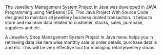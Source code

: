 The Jewellery Management System Project In Java was developed in JAVA Programming using NetBeans IDE, 
This Java Project With Source Code designed to maintain all jewellery business related transaction. 
It helps to store and maintain data related to customer, stocks, sales, purchase, suppliers and etc..

A Jewellery Shop Management System Project In Java menu helps you in retrieving data like item wise 
monthly sale or order details, purchase details and etc. 
This will be very effective tool for managing retail jewellery shops.

